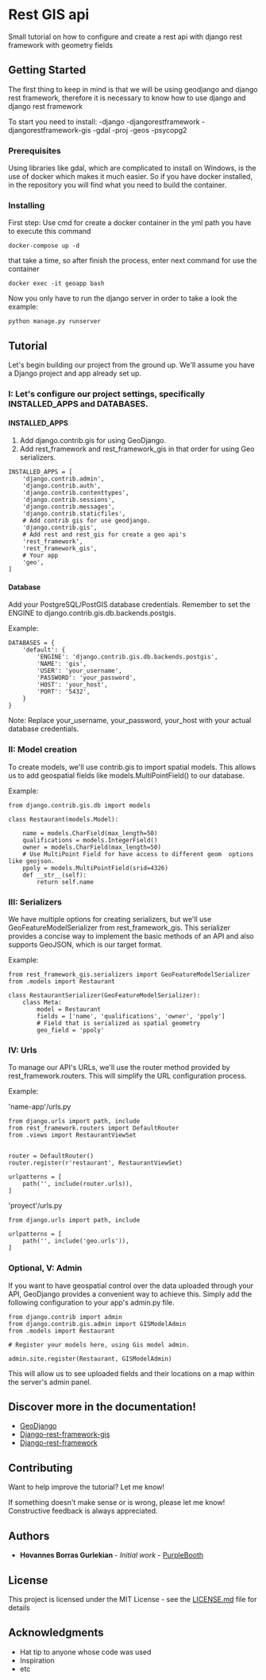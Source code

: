 # Rest GIS api

Small tutorial on how to configure and create a rest api with django rest framework with geometry fields

## Getting Started

The first thing to keep in mind is that we will be using geodjango and django rest framework, therefore it is necessary to know how to use django and django rest framework

To start you need to install:
 -django
 -djangorestframework
 -djangorestframework-gis
 -gdal
 -proj
 -geos
 -psycopg2

### Prerequisites

Using libraries like gdal, which are complicated to install on Windows, is the use of docker which makes it much easier. So if you have docker installed, in the repository you will find what you need to build the container.


### Installing

First step: Use cmd for create a docker container in the yml path you have to execute this command

```
docker-compose up -d
```

that take a time, so after finish the process, enter  next command for use the container

```
docker exec -it geoapp bash
```

Now you only have to run the django server in order to take a look the example:

```
python manage.py runserver 
```

## Tutorial

Let's begin building our project from the ground up. We'll assume you have a Django project and app already set up.

###  I: Let's configure our project settings, specifically INSTALLED_APPS and DATABASES.

#### INSTALLED_APPS

1) Add django.contrib.gis for using GeoDjango.
2) Add rest_framework and rest_framework_gis in that order for using Geo serializers.

```
INSTALLED_APPS = [
    'django.contrib.admin',
    'django.contrib.auth',
    'django.contrib.contenttypes',
    'django.contrib.sessions',
    'django.contrib.messages',
    'django.contrib.staticfiles',
    # Add contrib gis for use geodjango.
    'django.contrib.gis',
    # Add rest and rest_gis for create a geo api's
    'rest_framework',
    'rest_framework_gis',
    # Your app
    'geo',
]
```

#### Database 
Add your PostgreSQL/PostGIS database credentials. Remember to set the ENGINE to django.contrib.gis.db.backends.postgis.

Example:

```
DATABASES = {
    'default': {
        'ENGINE': 'django.contrib.gis.db.backends.postgis',
        'NAME': 'gis',
        'USER': 'your_username',
        'PASSWORD': 'your_password',
        'HOST': 'your_host',
        'PORT': '5432',
    }
}
```
Note: Replace your_username, your_password, your_host with your actual database credentials.

### II: Model creation

To create models, we'll use contrib.gis to import spatial models. This allows us to add geospatial fields like models.MultiPointField() to our database.

Example:

```
from django.contrib.gis.db import models

class Restaurant(models.Model):

    name = models.CharField(max_length=50)
    qualifications = models.IntegerField()
    owner = models.CharField(max_length=50)
    # Use MultiPoint Field for have access to different geom  options like geojson.
    ppoly = models.MultiPointField(srid=4326)  
    def __str__(self):
        return self.name
```

### III: Serializers

We have multiple options for creating serializers, but we'll use GeoFeatureModelSerializer from rest_framework_gis. This serializer provides a concise way to implement the basic methods of an API and also supports GeoJSON, which is our target format.

Example:

```
from rest_framework_gis.serializers import GeoFeatureModelSerializer
from .models import Restaurant

class RestaurantSerializer(GeoFeatureModelSerializer):
    class Meta:
        model = Restaurant
        fields = ['name', 'qualifications', 'owner', 'ppoly']
        # Field that is serialized as spatial geometry
        geo_field = 'ppoly'

```

### IV: Urls

To manage our API's URLs, we'll use the router method provided by rest_framework.routers. This will simplify the URL configuration process.

Example: 

'name-app'/urls.py

```
from django.urls import path, include
from rest_framework.routers import DefaultRouter
from .views import RestaurantViewSet


router = DefaultRouter()
router.register(r'restaurant', RestaurantViewSet)

urlpatterns = [
    path('', include(router.urls)),
]
```

'proyect'/urls.py

```
from django.urls import path, include

urlpatterns = [
    path('', include('geo.urls')),
]
```

###  Optional, V: Admin

If you want to have geospatial control over the data uploaded through your API, GeoDjango provides a convenient way to achieve this. Simply add the following configuration to your app's admin.py file.

```
from django.contrib import admin
from django.contrib.gis.admin import GISModelAdmin
from .models import Restaurant

# Register your models here, using Gis model admin.

admin.site.register(Restaurant, GISModelAdmin)
```

This will allow us to see uploaded fields and their locations on a map within the server's admin panel.


## Discover more in the documentation!

* [GeoDjango](https://docs.djangoproject.com/en/4.2/ref/contrib/gis/) 
* [Django-rest-framework-gis](https://github.com/openwisp/django-rest-framework-gis) 
* [Django-rest-framework](https://www.django-rest-framework.org/) 

## Contributing

Want to help improve the tutorial? Let me know!

If something doesn't make sense or is wrong, please let me know! Constructive feedback is always appreciated.

## Authors

* **Hovannes Borras Gurlekian** - *Initial work* - [PurpleBooth](https://github.com/PurpleBooth)


## License

This project is licensed under the MIT License - see the [LICENSE.md](LICENSE.md) file for details

## Acknowledgments

* Hat tip to anyone whose code was used
* Inspiration
* etc

